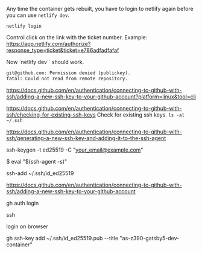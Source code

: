 Any time the container gets rebuilt, you have to login to netlify again before you can use `netlify dev`.

`netlify login`

Control click on the link with the ticket number. Example: https://app.netlify.com/authorize?response_type=ticket&ticket=e786adfadfafaf

Now `netlify dev`` should work.

```txt
git@github.com: Permission denied (publickey).
fatal: Could not read from remote repository.
```

https://docs.github.com/en/authentication/connecting-to-github-with-ssh/adding-a-new-ssh-key-to-your-github-account?platform=linux&tool=cli

https://docs.github.com/en/authentication/connecting-to-github-with-ssh/checking-for-existing-ssh-keys
Check for existing ssh keys.
`ls -al ~/.ssh`

https://docs.github.com/en/authentication/connecting-to-github-with-ssh/generating-a-new-ssh-key-and-adding-it-to-the-ssh-agent

ssh-keygen -t ed25519 -C "your_email@example.com"

$ eval "$(ssh-agent -s)"

ssh-add ~/.ssh/id_ed25519

https://docs.github.com/en/authentication/connecting-to-github-with-ssh/adding-a-new-ssh-key-to-your-github-account

gh auth login

ssh

login on browser

gh ssh-key add ~/.ssh/id_ed25519.pub --title "as-z390-gatsby5-dev-container"
